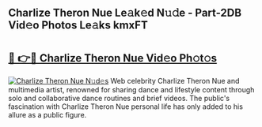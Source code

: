 ## Charlize Theron Nue Le𝚊k𝚎d N𝚞𝚍e - Part-2DB Vid𝚎o Photos Le𝚊ks kmxFT

# <h2><a href="http://fb2cxq5.evod.top/?m=Charlize+Theron+Nue">🔗 👉🔴 Charlize Theron Nue Vid𝚎o Ph𝚘t𝚘s</a></h2>

[![Charlize Theron Nue N𝚞d𝚎s](https://i.imgur.com/8V9OHl7.gif)](http://fb2cxq5.evod.top/?m=Charlize+Theron+Nue)
Web celebrity Charlize Theron Nue and multimedia artist, renowned for sharing dance and lifestyle content through solo and collaborative dance routines and brief videos. The public's fascination with Charlize Theron Nue personal life has only added to his allure as a public figure. 

